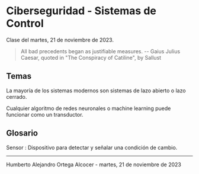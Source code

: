 # Ciberseguridad - Sistemas de Control

Clase del martes, 21 de noviembre de 2023.

> All bad precedents began as justifiable measures.
> -- Gaius Julius Caesar, quoted in "The Conspiracy of
> Catiline", by Sallust

## Temas

La mayoría de los sistemas modernos son sistemas de lazo abierto o lazo cerrado.

Cualquier algoritmo de redes neuronales o machine learning puede funcionar como
un transductor.

## Glosario

Sensor
: Dispositivo para detectar y señalar una condición de cambio.

---

Humberto Alejandro Ortega Alcocer - martes, 21 de noviembre de 2023
